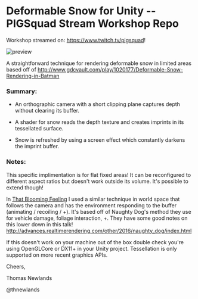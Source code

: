 # Deformable Snow for Unity -- PIGSquad Stream Workshop Repo

Workshop streamed on: https://www.twitch.tv/pigsquad!

![preview](http://i.imgur.com/VytQ4n0.png)

A straightforward technique for rendering deformable snow in limited areas based off of http://www.gdcvault.com/play/1020177/Deformable-Snow-Rendering-in-Batman

### Summary:

* An orthographic camera with a short clipping plane captures depth without clearing its buffer.

* A shader for snow reads the depth texture and creates imprints in its tessellated surface.

* Snow is refreshed by using a screen effect which constantly darkens the imprint buffer.

### Notes:
This specific implimentation is for flat fixed areas! It can be reconfigured to different aspect ratios but doesn't work outside its volume. It's possible to extend though!

In [That Blooming Feeling](https://totsteam.itch.io/thatbloomingfeeling) I used a similar technique in world space that follows the camera and has the environment responding to the buffer (animating / recoiling / +). It's based off of Naughty Dog's method they use for vehicle damage, foliage interaction, +. They have some good notes on this lower down in this talk! http://advances.realtimerendering.com/other/2016/naughty_dog/index.html 

If this doesn't work on your machine out of the box double check you're using OpenGLCore or DX11+ in your Unity project. Tessellation is only supported on more recent graphics APIs.

Cheers,

Thomas Newlands

@thnewlands

